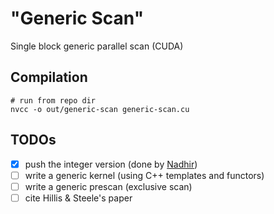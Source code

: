 # "Generic Scan"
Single block generic parallel scan (CUDA)

## Compilation

    # run from repo dir
    nvcc -o out/generic-scan generic-scan.cu

## TODOs
- [x] push the integer version (done by [Nadhir](https://github.com/nzingo))
- [ ] write a generic kernel (using C++ templates and functors)
- [ ] write a generic prescan (exclusive scan)
- [ ] cite Hillis & Steele's paper
